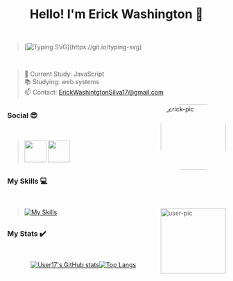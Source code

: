 # <h1 align="center">Hello! I'm Erick Washington 💚</h1>
<br>

  >[![Typing SVG](https://readme-typing-svg.demolab.com/?lines=Turn_Coffee_into_Code;)](https://git.io/typing-svg)
 
 <br>

> 🌱 Current Study: JavaScript <br>
> 📚 Studying: web systems <br>
> 📫 Contact: ErickWashintgtonSilva17@gmail.com
<div>
<img align="right" alt="Erick-pic" height="150" style="border-radius:50px;" src="https://yt3.ggpht.com/fKv9jFSFQAg6YYMiPlITnKHT_jq36QW_qafj8k8Dxir2cQZCbY9Hv94KtgczKL6pVv3MGqKaLKa4=s600-c-fcrop64=1,00000000ffffffff-nd-v1-rwa">
</div>

 ##
  
  ### Social 😎
  
  <br>
  
><div> 
 > <a href="https://www.youtube.com/channel/UCvdeiH5njMX5IVonIBUoakA" target="_blank"><img width="50px%" height="50px" src="https://cdn-icons-png.flaticon.com/512/3938/3938026.png" target="_blank"></a>
 > <a href="https://www.instagram.com/erickuser170/" target="_blank"><img width="50px%" height="50px" src="https://cdn-icons-png.flaticon.com/512/1409/1409946.png" target="_blank"></a>
 </div> 
  


##

 ### My Skills 💻
<br>

>[![My Skills](https://skillicons.dev/icons?i=js,html,css,godot,linux,vscode)](https://skillicons.dev)
><img align="right" alt="user-pic" height="150" src="https://yt3.ggpht.com/c9GXChs7nukmlxRjsaEbO69JAfjO8Xrpt46aLtW7DnEpnG0lE0a_nsQ96ScriNKnAQc_y7ngQgpq=s512-c-fcrop64=1,00000000ffffffff-nd-v1-rwa"> 

  
 ##
  

 
  
  ### My Stats :heavy_check_mark:
  
  <br>
<div align="center">  
  
[![User17's GitHub stats](https://github-readme-stats.vercel.app/api?username=usererick17&theme=radical)](https://github.com/usererick17/github-readme-stats
)[![Top Langs](https://github-readme-stats.vercel.app/api/top-langs/?username=usererick17&layout=compact&theme=radical)](https://github.com/usererick17/github-readme-stats)

   ##
</div>
 

